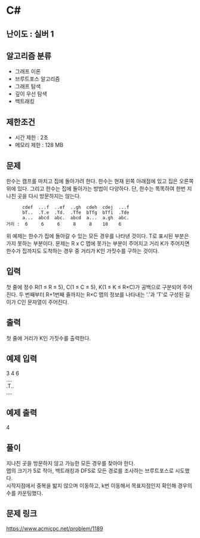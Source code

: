 # C#

## 난이도 : 실버 1

## 알고리즘 분류
  - 그래프 이론
  - 브루트포스 알고리즘
  - 그래프 탐색
  - 깊이 우선 탐색
  - 백트래킹

## 제한조건
  - 시간 제한 : 2초
  - 메모리 제한 : 128 MB

## 문제
한수는 캠프를 마치고 집에 돌아가려 한다. 한수는 현재 왼쪽 아래점에 있고 집은 오른쪽 위에 있다. 그리고 한수는 집에 돌아가는 방법이 다양하다. 단, 한수는 똑똑하여 한번 지나친 곳을 다시 방문하지는 않는다.<br/>

	      cdef  ...f  ..ef  ..gh  cdeh  cdej  ...f 
	      bT..  .T.e  .Td.  .Tfe  bTfg  bTfi  .Tde 
	      a...  abcd  abc.  abcd  a...  a.gh  abc. 
	거리 :  6     6     6     8     8    10    6

위 예제는 한수가 집에 돌아갈 수 있는 모든 경우를 나타낸 것이다. T로 표시된 부분은 가지 못하는 부분이다. 문제는 R x C 맵에 못가는 부분이 주어지고 거리 K가 주어지면 한수가 집까지도 도착하는 경우 중 거리가 K인 가짓수를 구하는 것이다.<br/>


## 입력
첫 줄에 정수 R(1 ≤ R ≤ 5), C(1 ≤ C ≤ 5), K(1 ≤ K ≤ R×C)가 공백으로 구분되어 주어진다. 두 번째부터 R+1번째 줄까지는 R×C 맵의 정보를 나타내는 '.'과 'T'로 구성된 길이가 C인 문자열이 주어진다.<br/>


## 출력
첫 줄에 거리가 K인 가짓수를 출력한다.<br/>


## 예제 입력
3 4 6<br/>
\.\.\.\.<br/>
\.T\.\.<br/>
\.\.\.\.<br/>


## 예제 출력
4<br/>


## 풀이
지나친 곳을 방문하지 않고 가능한 모든 경우를 찾아야 한다.<br/>
맵의 크기가 5로 작아, 백트래킹과 DFS로 모든 경로를 조사하는 브루트포스로 시도했다.<br/>
시작지점에서 중복을 밟지 않으며 이동하고, k번 이동해서 목표지점인지 확인해 경우의 수를 카운팅했다.<br/>
 

## 문제 링크
https://www.acmicpc.net/problem/1189